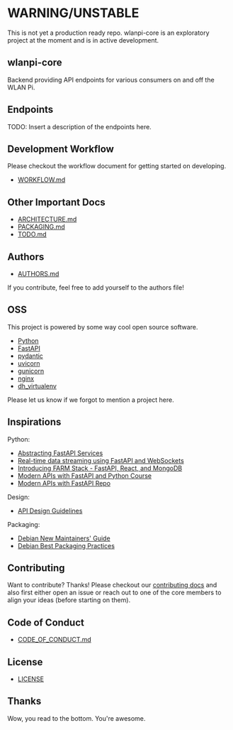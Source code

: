 # WARNING/UNSTABLE

This is not yet a production ready repo. wlanpi-core is an exploratory project at the moment and is in active development.

## wlanpi-core

Backend providing API endpoints for various consumers on and off the WLAN Pi.

## Endpoints

TODO: Insert a description of the endpoints here.

## Development Workflow

Please checkout the workflow document for getting started on developing.

- [WORKFLOW.md](WORKFLOW.md)

## Other Important Docs

- [ARCHITECTURE.md](ARCHITECTURE.md)
- [PACKAGING.md](PACKAGING.md)
- [TODO.md](TODO.md)

## Authors

- [AUTHORS.md](AUTHORS.md)

If you contribute, feel free to add yourself to the authors file!

## OSS

This project is powered by some way cool open source software.

- [Python](https://www.python.org/)
- [FastAPI](https://fastapi.tiangolo.com/)
- [pydantic](https://github.com/samuelcolvin/pydantic/)
- [uvicorn](https://www.uvicorn.org/)
- [gunicorn](https://gunicorn.org/)
- [nginx](https://docs.nginx.com/nginx/admin-guide/installing-nginx/installing-nginx-open-source/)
- [dh_virtualenv](https://github.com/spotify/dh-virtualenv)

Please let us know if we forgot to mention a project here.

## Inspirations

Python:

- [Abstracting FastAPI Services](https://camillovisini.com/article/abstracting-fastapi-services/)
- [Real-time data streaming using FastAPI and WebSockets](https://stribny.name/blog/2020/07/real-time-data-streaming-using-fastapi-and-websockets/)
- [Introducing FARM Stack - FastAPI, React, and MongoDB](https://www.mongodb.com/developer/how-to/FARM-Stack-FastAPI-React-MongoDB/)
- [Modern APIs with FastAPI and Python Course](https://training.talkpython.fm/courses/getting-started-with-fastapi)
- [Modern APIs with FastAPI Repo](https://github.com/talkpython/modern-apis-with-fastapi/)

Design:

- [API Design Guidelines](https://www.moesif.com/blog/api-guide/api-design-guidelines/)

Packaging:

- [Debian New Maintainers' Guide](https://www.debian.org/doc/manuals/maint-guide/)
- [Debian Best Packaging Practices](https://www.debian.org/doc/manuals/developers-reference/best-pkging-practices.html)

## Contributing

Want to contribute? Thanks! Please checkout our [contributing docs](CONTRIBUTING.md) and also first either open an issue or reach out to one of the core members to align your ideas (before starting on them).

## Code of Conduct

- [CODE_OF_CONDUCT.md](CODE_OF_CONDUCT.md)

## License

- [LICENSE](LICENSE)

## Thanks

Wow, you read to the bottom. You're awesome.
